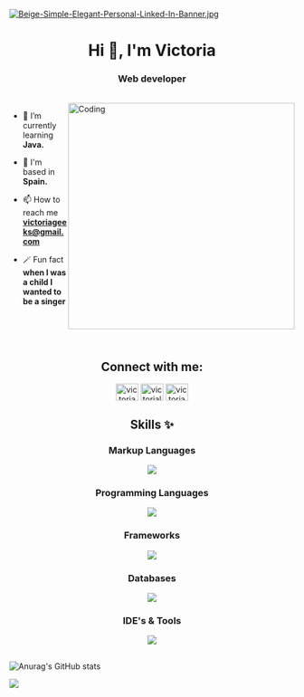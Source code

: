 [![Beige-Simple-Elegant-Personal-Linked-In-Banner.jpg](https://i.postimg.cc/QCGCtq8t/Beige-Simple-Elegant-Personal-Linked-In-Banner.jpg)](https://postimg.cc/tZkpvWVQ)
<h1 align="center">Hi 👋, I'm Victoria</h1>
<h3 align="center">Web developer</h3>
<br>
<img align="right" alt="Coding" width="400" src="https://c.tenor.com/FP3KLUuiKOkAAAAC/computer-typing.gif">


- 🌱 I’m currently learning **Java.**

- 📌 I'm based in **Spain.**

- 📫 How to reach me **victoriageeks@gmail.com**

- 🪄 Fun fact **when I was a child I wanted to be a singer**

<br><br><br>
<h2 align="center">Connect with me:</h2>
<p align="center">
<a href="https://twitter.com/victoriageeks" target="blank"><img align="center" src="https://raw.githubusercontent.com/rahuldkjain/github-profile-readme-generator/master/src/images/icons/Social/twitter.svg" alt="victoriageeks" height="30" width="40" /></a>
<a href="https://linkedin.com/in/victorialavegamartinez" target="blank"><img align="center" src="https://raw.githubusercontent.com/rahuldkjain/github-profile-readme-generator/master/src/images/icons/Social/linked-in-alt.svg" alt="victorialavegamartinez" height="30" width="40" /></a>
<a href="https://instagram.com/victoriageeks" target="blank"><img align="center" src="https://raw.githubusercontent.com/rahuldkjain/github-profile-readme-generator/master/src/images/icons/Social/instagram.svg" alt="victoriageeks" height="30" width="40" /></a>
</p>

<h2 align="center">Skills ✨</h2>
<h3 align="center">Markup Languages</h3>
<p align="center">
  <a href="https://skillicons.dev">
    <img src="https://skillicons.dev/icons?i=html,css,bootstrap,tailwind" />
  </a>
</p>

<h3 align="center">Programming Languages</h3>
<p align="center">
  <a href="https://skillicons.dev">
    <img src="https://skillicons.dev/icons?i=java,javascript" />
  </a>
</p>

<h3 align="center">Frameworks</h3>
<p align="center">
  <a href="https://skillicons.dev">
    <img src="https://skillicons.dev/icons?i=express,vue" />
  </a>
</p>

<h3 align="center">Databases</h3>
<p align="center">
  <a href="https://skillicons.dev">
    <img src="https://skillicons.dev/icons?i=mysql,mongodb" />
  </a>
</p>

<h3 align="center">IDE's & Tools</h3>
<p align="center">
  <a href="https://skillicons.dev">
    <img src="https://skillicons.dev/icons?i=eclipse,vscode,github,git,pug" />
  </a>
</p>

<h2></h2>



![Anurag's GitHub stats](https://github-readme-stats.vercel.app/api?username=victoriageeks&show_icons=true&theme=onedark)



[![](https://visitcount.itsvg.in/api?id=victoriageeks&label=Profile%20Views&color=10&icon=5&pretty=false)](https://visitcount.itsvg.in)
